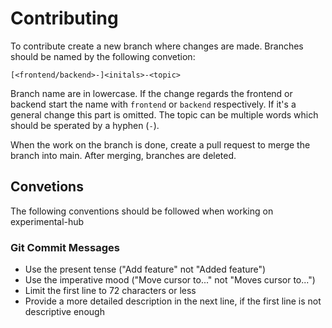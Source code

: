 # Contributing

To contribute create a new branch where changes are made. Branches should be named by the following convetion:

`[<frontend/backend>-]<initals>-<topic>`

Branch name are in lowercase. If the change regards the frontend or backend start the name with `frontend` or `backend` respectively. If it's a general change this part is omitted. The topic can be multiple words which should be sperated by a hyphen (`-`). 

When the work on the branch is done, create a pull request to merge the branch into main. After merging, branches are deleted.

## Convetions
The following conventions should be followed when working on experimental-hub

### Git Commit Messages
- Use the present tense ("Add feature" not "Added feature")
- Use the imperative mood ("Move cursor to..." not "Moves cursor to...")
- Limit the first line to 72 characters or less
- Provide a more detailed description in the next line, if the first line is not descriptive enough
